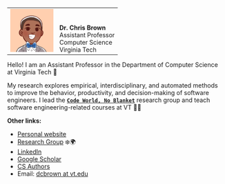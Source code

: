 <table>
  <tr><td valign="bottom">
    <img src="./assets/img/brown.jpg" width="100">
    </td>
    <td valign="bottom">
      <b>Dr. Chris Brown</b><br>      
      Assistant Professor<br>
      Computer Science<br>      
      Virginia Tech
    </td>
  </tr>
</table>

Hello! I am an Assistant Professor in the Department of Computer Science at Virginia Tech 🦃

My research explores empirical, interdisciplinary, and automated methods to improve the behavior, productivity, and decision-making of software engineers. I lead the [**`Code World, No Blanket`**](https://code-world-no-blanket.github.io/) research group and teach software engineering-related courses at VT 🧑‍💻

**Other links:**
* [Personal website](https://chbrown13.github.io/)
* [Research Group](https://code-world-no-blanket.github.io/) ❄️🌍
* [LinkedIn](https://www.linkedin.com/in/chris-brown-04840654/)
* [Google Scholar](https://scholar.google.com/citations?hl=en&user=MmgiKNkAAAAJ&view_op=list_works&authuser=1&gmla=AJsN-F78_HJ89LDIopy2rAQwWOkF_D8aDZ4dGsFilA7BpNCva8nj8QOzFJG1H_1kyk0-EYHSBgHrKWtEx9OmEsMZNOix11gDuFgjgbvfCIE_xP_whZAtBW8)
* [CS Authors](https://www.csauthors.net/chris-brown-001/)
* Email: [dcbrown at vt.edu](mailto:dcbrown@vt.edu)
